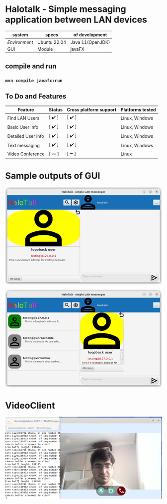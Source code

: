 # Halotalk - Simple messaging application between LAN devices

system | specs | of development|
--- | --- | --- |
_Environment_| Ubuntu 22.04| Java 11(OpenJDK)
GUI|Module| javaFX

## compile and run
### `mvn compile javafx:run`

## To Do and Features
Feature|Status| Cross platform support|Platforms tested
---| ---| ---| ---|
Find LAN Users| [ :heavy_check_mark: ]| [ :heavy_check_mark: ]| Linux, Windows
Basic User info| [ :heavy_check_mark: ]| [ :heavy_check_mark: ]| Linux, Windows
Detailed User info| [ :heavy_check_mark: ]| [ :heavy_check_mark: ]| Linux, Windows
Text messaging|[ :heavy_check_mark: ]| [ :heavy_check_mark: ]| Linux, Windows
Video Conference|[ :wavy_dash: ]|[ :heavy_minus_sign: ]|Linux

# Sample outputs of GUI
![app preview](https://github.com/ibo52/HaloTalk/blob/master/sample%20images/app-preview.png)

![app preview2](https://github.com/ibo52/HaloTalk/blob/master/sample%20images/app-preview2.png)

# VideoClient
![Video client](https://github.com/ibo52/HaloTalk/blob/master/sample%20images/video-backbone.png)